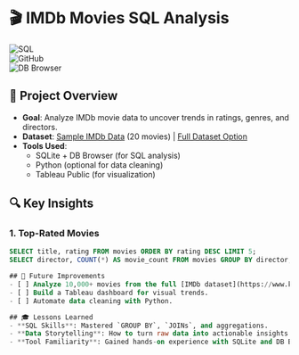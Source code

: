 # 🎬 IMDb Movies SQL Analysis
![SQL](https://img.shields.io/badge/SQL-Intermediate-blue)  
![GitHub](https://img.shields.io/badge/GitHub-Repo%20Ready-green)  
![DB Browser](https://img.shields.io/badge/DB%20Browser-Used-ff69b4)  

## 📌 Project Overview
- **Goal**: Analyze IMDb movie data to uncover trends in ratings, genres, and directors.
- **Dataset**: [Sample IMDb Data](data/imdb_sample.csv) (20 movies) | [Full Dataset Option](https://www.kaggle.com/datasets/stefanoleone992/imdb-extensive-dataset)
- **Tools Used**: 
  - SQLite + DB Browser (for SQL analysis)
  - Python (optional for data cleaning)
  - Tableau Public (for visualization)

## 🔍 Key Insights
### 1. Top-Rated Movies
```sql
SELECT title, rating FROM movies ORDER BY rating DESC LIMIT 5;
SELECT director, COUNT(*) AS movie_count FROM movies GROUP BY director;

## 🚀 Future Improvements  
- [ ] Analyze 10,000+ movies from the full [IMDb dataset](https://www.kaggle.com/datasets/stefanoleone992/imdb-extensive-dataset).  
- [ ] Build a Tableau dashboard for visual trends.  
- [ ] Automate data cleaning with Python.

## 🎓 Lessons Learned  
- **SQL Skills**: Mastered `GROUP BY`, `JOINs`, and aggregations.  
- **Data Storytelling**: How to turn raw data into actionable insights.  
- **Tool Familiarity**: Gained hands-on experience with SQLite and DB Browser.  
